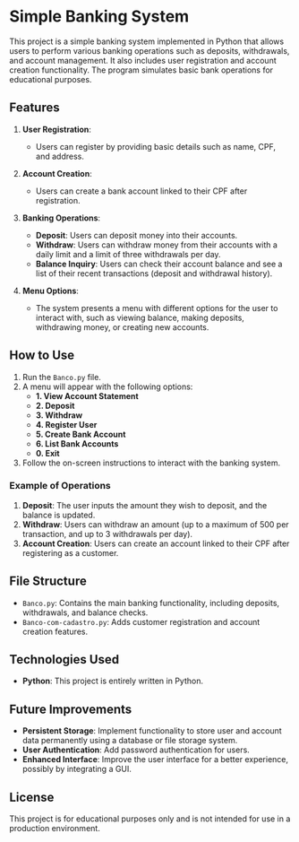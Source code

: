 # Simple Banking System

This project is a simple banking system implemented in Python that allows users to perform various banking operations such as deposits, withdrawals, and account management. It also includes user registration and account creation functionality. The program simulates basic bank operations for educational purposes.

## Features

1. **User Registration**:
   - Users can register by providing basic details such as name, CPF, and address.
   
2. **Account Creation**:
   - Users can create a bank account linked to their CPF after registration.
   
3. **Banking Operations**:
   - **Deposit**: Users can deposit money into their accounts.
   - **Withdraw**: Users can withdraw money from their accounts with a daily limit and a limit of three withdrawals per day.
   - **Balance Inquiry**: Users can check their account balance and see a list of their recent transactions (deposit and withdrawal history).

4. **Menu Options**:
   - The system presents a menu with different options for the user to interact with, such as viewing balance, making deposits, withdrawing money, or creating new accounts.

## How to Use

1. Run the `Banco.py` file.
2. A menu will appear with the following options:
   - **1. View Account Statement**
   - **2. Deposit**
   - **3. Withdraw**
   - **4. Register User**
   - **5. Create Bank Account**
   - **6. List Bank Accounts**
   - **0. Exit**
3. Follow the on-screen instructions to interact with the banking system.

### Example of Operations

1. **Deposit**: The user inputs the amount they wish to deposit, and the balance is updated.
2. **Withdraw**: Users can withdraw an amount (up to a maximum of 500 per transaction, and up to 3 withdrawals per day).
3. **Account Creation**: Users can create an account linked to their CPF after registering as a customer.

## File Structure

- `Banco.py`: Contains the main banking functionality, including deposits, withdrawals, and balance checks.
- `Banco-com-cadastro.py`: Adds customer registration and account creation features.

## Technologies Used

- **Python**: This project is entirely written in Python.

## Future Improvements

- **Persistent Storage**: Implement functionality to store user and account data permanently using a database or file storage system.
- **User Authentication**: Add password authentication for users.
- **Enhanced Interface**: Improve the user interface for a better experience, possibly by integrating a GUI.

## License

This project is for educational purposes only and is not intended for use in a production environment.
